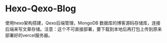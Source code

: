 # Hexo-Qexo-Blog
使用hexo架构搭建，Qexo后端管理，MongoDB 数据库的博客源码存储库，连接后端来写文章存储。注意：这个不可直接部署，要下载到本地后再打包上传到原来部署好的vercel服务器。
